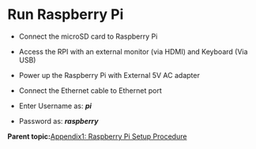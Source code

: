 # Run Raspberry Pi

-   Connect the microSD card to Raspberry Pi
-   Access the RPI with an external monitor \(via HDMI\) and Keyboard \(Via USB\)
-   Power up the Raspberry Pi with External 5V AC adapter
-   Connect the Ethernet cable to Ethernet port

-   Enter Username as: **_pi_**
-   Password as: **_raspberry_**

**Parent topic:**[Appendix1: Raspberry Pi Setup Procedure](GUID-727F605E-7133-4F54-B908-6DCC6893FBC1.md)

